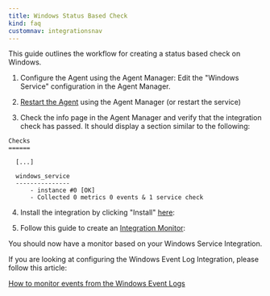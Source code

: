```yaml
---
title: Windows Status Based Check
kind: faq
customnav: integrationsnav
---
```

This guide outlines the workflow for creating a status based check on Windows.

1. Configure the Agent using the Agent Manager: Edit the "Windows Service" configuration in the Agent Manager.

2. [Restart the Agent](/agent/faq/start-stop-restart-the-datadog-agent) using the Agent Manager (or restart the service)

3. Check the info page in the Agent Manager and verify that the integration check has passed. It should display a section similar to the following:
```
Checks
======

  [...]

  windows_service
  ---------------
      - instance #0 [OK]
      - Collected 0 metrics 0 events & 1 service check
```

4. Install the integration by clicking "Install" [here](https://app.datadoghq.com/account/settings#integrations/windows_service):

5. Follow this guide to create an [Integration Monitor](http://docs.datadoghq.com/guides/monitoring/):

You should now have a monitor based on your Windows Service Integration.

If you are looking at configuring the Windows Event Log Integration, please follow this article:

[How to monitor events from the Windows Event Logs](/integrations/faq/how-to-monitor-events-from-the-windows-event-logs)